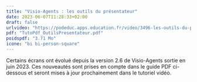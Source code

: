 ```yaml
---
title: "Visio-Agents : les outils du présentateur"
date: 2023-06-07T11:28:33+02:00
draft: false
urlvideo: "https://podeduc.apps.education.fr/video/3496-les-outils-du-presentateur/"
pdf: "TutoPdf_OutilsPresentateur.pdf"
poidspdf: "3.71 Mo"
icone: "bi bi-person-square"
---
```

Certains écrans ont évolué depuis la version 2.6 de Visio-Agents sortie en juin 2023. Ces nouveautés sont prises en compte dans le guide PDF ci-dessous et seront mises à jour prochainement dans le tutoriel vidéo.